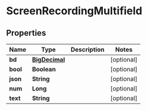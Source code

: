 
# ScreenRecordingMultifield

## Properties
Name | Type | Description | Notes
------------ | ------------- | ------------- | -------------
**bd** | [**BigDecimal**](BigDecimal.md) |  |  [optional]
**bool** | **Boolean** |  |  [optional]
**json** | **String** |  |  [optional]
**num** | **Long** |  |  [optional]
**text** | **String** |  |  [optional]




